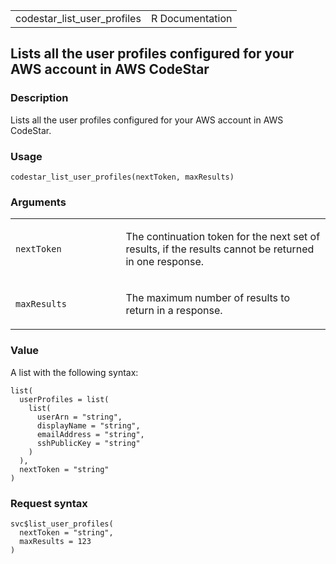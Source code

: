 <table style="width: 100%;">
<tbody>
<tr class="odd">
<td>codestar_list_user_profiles</td>
<td style="text-align: right;">R Documentation</td>
</tr>
</tbody>
</table>

## Lists all the user profiles configured for your AWS account in AWS CodeStar

### Description

Lists all the user profiles configured for your AWS account in AWS
CodeStar.

### Usage

    codestar_list_user_profiles(nextToken, maxResults)

### Arguments

<table>
<colgroup>
<col style="width: 35%" />
<col style="width: 65%" />
</colgroup>
<tbody>
<tr class="odd">
<td><code
id="codestar_list_user_profiles_:_nextToken">nextToken</code></td>
<td><p>The continuation token for the next set of results, if the
results cannot be returned in one response.</p></td>
</tr>
<tr class="even">
<td><code
id="codestar_list_user_profiles_:_maxResults">maxResults</code></td>
<td><p>The maximum number of results to return in a response.</p></td>
</tr>
</tbody>
</table>

### Value

A list with the following syntax:

    list(
      userProfiles = list(
        list(
          userArn = "string",
          displayName = "string",
          emailAddress = "string",
          sshPublicKey = "string"
        )
      ),
      nextToken = "string"
    )

### Request syntax

    svc$list_user_profiles(
      nextToken = "string",
      maxResults = 123
    )
